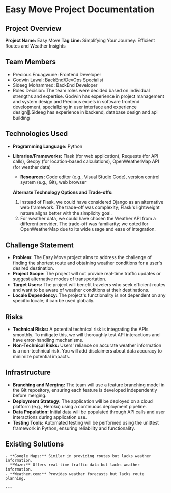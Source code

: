 # Easy Move Project Documentation

## Project Overview

**Project Name:** Easy Move
**Tag Line:** Simplifying Your Journey: Efficient Routes and Weather Insights

## Team Members

- Precious Enuagwune: Frontend Developer
- Godwin Lawal: BackEnd/DevOps Specialist
- Sideeg Mohammed: BackEnd Developer
- Roles Decision: The team roles were decided based on individual strengths and expertise. Godwin has experience in project management and system design and Precious excels in software frontend development, specializing in user interface and experience design.ٍSideeg has experience in backend, database design and api building

## Technologies Used

- **Programming Language:** Python
- **Libraries/Frameworks:** Flask (for web application), Requests (for API calls), Geopy (for location-based calculations), OpenWeatherMap API (for weather data)
    - **Resources:** Code editor (e.g., Visual Studio Code), version control system (e.g., Git), web browser

    **Alternate Technology Options and Trade-offs:**
    1. Instead of Flask, we could have considered Django as an alternative web framework. The trade-off was complexity; Flask's lightweight nature aligns better with the simplicity goal.
    2. For weather data, we could have chosen the Weather API from a different provider. The trade-off was familiarity; we opted for OpenWeatherMap due to its wide usage and ease of integration.

## Challenge Statement

- **Problem:** The Easy Move project aims to address the challenge of finding the shortest route and obtaining weather conditions for a user's desired destination.
- **Project Scope:** The project will not provide real-time traffic updates or suggest alternative modes of transportation.
- **Target Users:** The project will benefit travelers who seek efficient routes and want to be aware of weather conditions at their destinations.
- **Locale Dependency:** The project's functionality is not dependent on any specific locale; it can be used globally.

## Risks

- **Technical Risks:** A potential technical risk is integrating the APIs smoothly. To mitigate this, we will thoroughly test API interactions and have error-handling mechanisms.
- **Non-Technical Risks:** Users' reliance on accurate weather information is a non-technical risk. You will add disclaimers about data accuracy to minimize potential impacts.

## Infrastructure

- **Branching and Merging:** The team will use a feature branching model in the Git repository, ensuring each feature is developed independently before merging.
- **Deployment Strategy:** The application will be deployed on a cloud platform (e.g., Heroku) using a continuous deployment pipeline.
- **Data Population:** Initial data will be populated through API calls and user interactions during application use.
- **Testing Tools:** Automated testing will be performed using the unittest framework in Python, ensuring reliability and functionality.

## Existing Solutions

    - **Google Maps:** Similar in providing routes but lacks weather information.
    - **Waze:** Offers real-time traffic data but lacks weather information.
    - **Weather.com:** Provides weather forecasts but lacks route planning.

    ---
